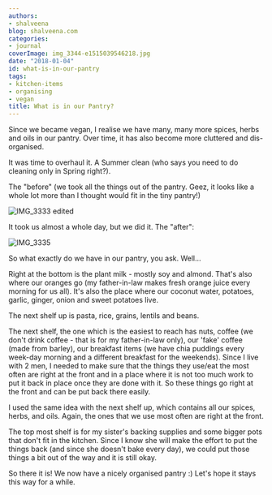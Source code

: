 ```yaml
---
authors:
- shalveena
blog: shalveena.com
categories:
- journal
coverImage: img_3344-e1515039546218.jpg
date: "2018-01-04"
id: what-is-in-our-pantry
tags:
- kitchen-items
- organising
- vegan
title: What is in our Pantry?
---
```


Since we became vegan, I realise we have many, many more spices, herbs and oils in our pantry. Over time, it has also become more cluttered and dis-organised.

It was time to overhaul it. A Summer clean (who says you need to do cleaning only in Spring right?).

The "before" (we took all the things out of the pantry. Geez, it looks like a whole lot more than I thought would fit in the tiny pantry!)

![IMG_3333 edited](images/img_3333-edited.jpg)

It took us almost a whole day, but we did it. The "after":

![IMG_3335](images/img_3335.jpg)

So what exactly do we have in our pantry, you ask. Well...

Right at the bottom is the plant milk - mostly soy and almond. That's also where our oranges go (my father-in-law makes fresh orange juice every morning for us all). It's also the place where our coconut water, potatoes, garlic, ginger, onion and sweet potatoes live.

The next shelf up is pasta, rice, grains, lentils and beans.

The next shelf, the one which is the easiest to reach has nuts, coffee (we don't drink coffee - that is for my father-in-law only), our 'fake' coffee (made from barley), our breakfast items (we have chia puddings every week-day morning and a different breakfast for the weekends). Since I live with 2 men, I needed to make sure that the things they use/eat the most often are right at the front and in a place where it is not too much work to put it back in place once they are done with it. So these things go right at the front and can be put back there easily.

I used the same idea with the next shelf up, which contains all our spices, herbs, and oils. Again, the ones that we use most often are right at the front.

The top most shelf is for my sister's backing supplies and some bigger pots that don't fit in the kitchen. Since I know she will make the effort to put the things back (and since she doesn't bake every day), we could put those things a bit out of the way and it is still okay.

So there it is! We now have a nicely organised pantry :) Let's hope it stays this way for a while.
